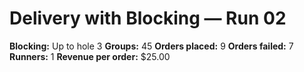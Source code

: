 # Delivery with Blocking — Run 02

**Blocking:** Up to hole 3 
**Groups:** 45
**Orders placed:** 9
**Orders failed:** 7
**Runners:** 1
**Revenue per order:** $25.00